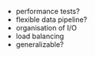 - performance tests?
- flexible data pipeline?
- organisation of I/O
- load balancing
- generalizable?
